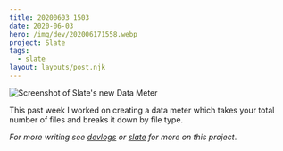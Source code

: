```yaml
---
title: 20200603 1503
date: 2020-06-03
hero: /img/dev/202006171558.webp
project: Slate
tags:
  - slate
layout: layouts/post.njk
---
```


![Screenshot of Slate's new Data Meter](https://d2w9rnfcy7mm78.cloudfront.net/9424136/original_681f6ebf3650ac24a24fde55d1c8e162.webp?1604842685?bc=0)

This past week I worked on creating a data meter which takes your total number of files and breaks it down by file type.

_For more writing see [devlogs](https://gndclouds.cc/tags/devlogs/) or [slate](https://gndclouds.cc/tags/slate/) for more on this project_.
